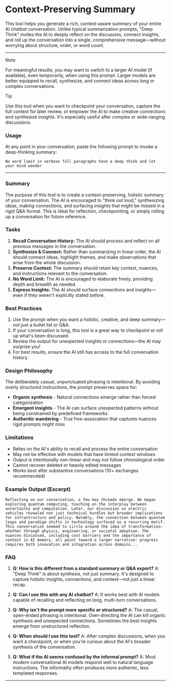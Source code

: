 # Context-Preserving Summary

This tool helps you generate a rich, context-aware summary of your entire AI chatbot conversation. Unlike typical summarization prompts, "Deep Think" invites the AI to deeply reflect on the discussion, connect insights, and roll up the conversation into a single, comprehensive message—without worrying about structure, order, or word count.

***

> [!NOTE]
> For meaningful results, you may want to switch to a larger AI model (if available), even temporarily, when using this prompt. Larger models are better equipped to recall, synthesize, and connect ideas across long or complex conversations.

> [!TIP]
> Use this tool when you want to checkpoint your conversation, capture the full context for later review, or empower the AI to make creative connections and synthesize insights. It's especially useful after complex or wide-ranging discussions.

### Usage

At any point in your conversation, paste the following prompt to invoke a deep-thinking summary:

```
No word limit in verbose full paragraphs have a deep think and let your mind wander
```

***

### Summary

The purpose of this tool is to create a context-preserving, holistic summary of your conversation. The AI is encouraged to "think out loud," synthesizing ideas, making connections, and surfacing insights that might be missed in a rigid Q&A format. This is ideal for reflection, checkpointing, or simply rolling up a conversation for future reference.

### Tasks

1. **Recall Conversation History:** The AI should process and reflect on all previous messages in the conversation.
2. **Synthesize & Connect:** Rather than summarizing in linear order, the AI should connect ideas, highlight themes, and make observations that arise from the whole discussion.
3. **Preserve Context:** The summary should retain key context, nuances, and instructions relevant to the conversation.
4. **No Word Limit:** The AI is encouraged to elaborate freely, providing depth and breadth as needed.
5. **Express Insights:** The AI should surface connections and insights—even if they weren't explicitly stated before.

### Best Practices

1. Use the prompt when you want a holistic, creative, and deep summary—not just a bullet list or Q&A.
2. If your conversation is long, this tool is a great way to checkpoint or roll up what's been discussed.
3. Review the output for unexpected insights or connections—the AI may surprise you!
4. For best results, ensure the AI still has access to the full conversation history.

### Design Philosophy

The deliberately casual, unpunctuated phrasing is intentional. By avoiding overly structured instructions, the prompt preserves space for:
- **Organic synthesis** - Natural connections emerge rather than forced categorization
- **Emergent insights** - The AI can surface unexpected patterns without being constrained by predefined frameworks
- **Authentic wandering** - True free-association that captures nuances rigid prompts might miss

### Limitations

- Relies on the AI's ability to recall and process the entire conversation
- May not be effective with models that have limited context windows
- Output is intentionally non-linear and may not follow chronological order
- Cannot recover deleted or heavily edited messages
- Works best after substantive conversations (10+ exchanges recommended)

### Example Output (Excerpt)

```
Reflecting on our conversation, a few key threads emerge. We began exploring quantum computing, touching on the interplay between uncertainty and computation. Later, our discussion on electric vehicles revealed not just technical hurdles but broader implications for infrastructure and policy. Notably, the connection between quantum leaps and paradigm shifts in technology surfaced as a recurring motif. This conversation seemed to circle around the idea of transformation—whether through physics, engineering, or societal adoption. The nuances discussed, including cost barriers and the importance of context in AI memory, all point toward a larger narrative: progress requires both innovation and integration across domains...
```

### FAQ

1. **Q: How is this different from a standard summary or Q&A export?**
   A: "Deep Think" is about synthesis, not just summary. It's designed to capture holistic insights, connections, and context—not just a linear recap.

2. **Q: Can I use this with any AI chatbot?**
   A: It works best with AI models capable of recalling and reflecting on long, multi-turn conversations.

3. **Q: Why isn't the prompt more specific or structured?**
   A: The casual, open-ended phrasing is intentional. Over-directing the AI can kill organic synthesis and unexpected connections. Sometimes the best insights emerge from unstructured reflection.

4. **Q: When should I use this tool?**
   A: After complex discussions, when you want a checkpoint, or when you're curious about the AI's broader synthesis of the conversation.

5. **Q: What if the AI seems confused by the informal prompt?**
   A: Most modern conversational AI models respond well to natural language instructions. The informality often produces more authentic, less templated responses.

---
